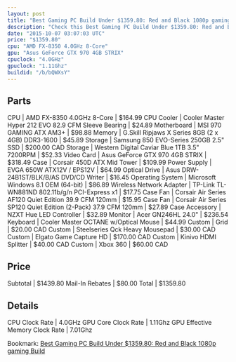 ```yaml
---
layout: post
title: "Best Gaming PC Build Under $1359.80: Red and Black 1080p gaming Build"
description: "Check this Best Gaming PC Build Under $1359.80: Red and Black 1080p gaming Build. CPU: AMD FX-8350 4.0GHz 8-Core, CPU Cooler: Cooler Master Hyper 212 EVO 82.9 CFM Sleeve B"
date: "2015-10-07 03:07:03 UTC"
price: "$1359.80"
cpu: "AMD FX-8350 4.0GHz 8-Core"
gpu: "Asus GeForce GTX 970 4GB STRIX"
cpuclock: "4.0GHz"
gpuclock: "1.11Ghz"
buildid: "/b/bQWXsY"
---
```


## Parts

CPU | AMD FX-8350 4.0GHz 8-Core | $164.99
CPU Cooler | Cooler Master Hyper 212 EVO 82.9 CFM Sleeve Bearing | $24.89
Motherboard | MSI 970 GAMING ATX AM3+ | $98.88
Memory | G.Skill Ripjaws X Series 8GB (2 x 4GB) DDR3-1600 | $45.89
Storage | Samsung 850 EVO-Series 250GB 2.5" SSD | $200.00 CAD
Storage | Western Digital Caviar Blue 1TB 3.5" 7200RPM | $52.33
Video Card | Asus GeForce GTX 970 4GB STRIX | $318.49
Case | Corsair 450D ATX Mid Tower | $109.99
Power Supply | EVGA 650W ATX12V / EPS12V | $64.99
Optical Drive | Asus DRW-24B1ST/BLK/B/AS DVD/CD Writer | $16.45
Operating System | Microsoft Windows 8.1 OEM (64-bit) | $86.89
Wireless Network Adapter | TP-Link TL-WN881ND 802.11b/g/n PCI-Express x1 | $17.75
Case Fan | Corsair Air Series AF120 Quiet Edition 39.9 CFM 120mm | $15.95
Case Fan | Corsair Air Series SP120 Quiet Edition (2-Pack) 37.9 CFM 120mm | $27.89
Case Accessory | NZXT Hue LED Controller | $32.89
Monitor | Acer GN246HL 24.0" | $236.54
Keyboard | Cooler Master OCTANE w/Optical Mouse | $44.99
Custom | Grid | $20.00 CAD
Custom | Steelseries Qck Heavy Mousepad | $30.00 CAD
Custom | Elgato Game Capture HD | $170.00 CAD
Custom | Kinivo HDMI Splitter | $40.00 CAD
Custom | Xbox 360 | $60.00 CAD

## Price

Subtotal | $1439.80
Mail-In Rebates | $80.00
Total | $1359.80

## Details

CPU Clock Rate | 4.0GHz
GPU Core Clock Rate | 1.11Ghz
GPU Effective Memory Clock Rate | 7.01Ghz

Bookmark: [Best Gaming PC Build Under $1359.80: Red and Black 1080p gaming Build](http://pcbuilders.github.io/2015/10/07/best-gaming-pc-build-under-1359-dollars-dot-80-red-and-black-1080p-gaming-build/)
